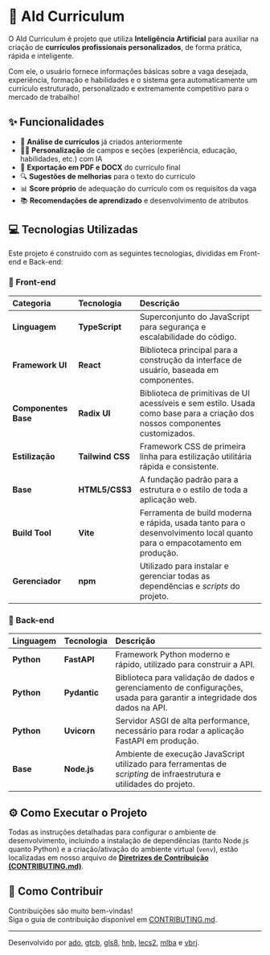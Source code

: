 # 📄 AId Curriculum

O AId Curriculum é projeto que utiliza **Inteligência Artificial** para auxiliar na criação de **currículos profissionais personalizados**, de forma prática, rápida e inteligente.

Com ele, o usuário fornece informações básicas sobre a vaga desejada, experiência, formação e habilidades e o sistema gera automaticamente um currículo estruturado, personalizado e extremamente competitivo para o mercado de trabalho!

## ✨ Funcionalidades

- 🧾 **Análise de currículos** já criados anteriormente  
- 🧑‍💼 **Personalização** de campos e seções (experiência, educação, habilidades, etc.) com IA
- 💾 **Exportação em PDF e DOCX** do currículo final  
- 🔍 **Sugestões de melhorias** para o texto do currículo
- 📊 **Score próprio** de adequação do currículo com os requisitos da vaga
- 📚 **Recomendações de aprendizado** e desenvolvimento de atributos


## 💻 Tecnologias Utilizadas

Este projeto é construído com as seguintes tecnologias, divididas em Front-end e Back-end:

### 🚀 Front-end

| Categoria | Tecnologia | Descrição |
| :--- | :--- | :--- |
| **Linguagem** | **TypeScript** | Superconjunto do JavaScript para segurança e escalabilidade do código. |
| **Framework UI** | **React** | Biblioteca principal para a construção da interface de usuário, baseada em componentes. |
| **Componentes Base** | **Radix UI** | Biblioteca de primitivas de UI acessíveis e sem estilo. Usada como base para a criação dos nossos componentes customizados. |
| **Estilização** | **Tailwind CSS** | Framework CSS de primeira linha para estilização utilitária rápida e consistente. |
| **Base** | **HTML5/CSS3** | A fundação padrão para a estrutura e o estilo de toda a aplicação web. |
| **Build Tool** | **Vite** | Ferramenta de build moderna e rápida, usada tanto para o desenvolvimento local quanto para o empacotamento em produção. |
| **Gerenciador** | **npm** | Utilizado para instalar e gerenciar todas as dependências e *scripts* do projeto. |

### 🧠 Back-end

| Linguagem | Tecnologia | Descrição |
| :--- | :--- | :--- |
| **Python** | **FastAPI** | Framework Python moderno e rápido, utilizado para construir a API. |
| **Python** | **Pydantic** | Biblioteca para validação de dados e gerenciamento de configurações, usada para garantir a integridade dos dados na API. |
| **Python** | **Uvicorn** | Servidor ASGI de alta performance, necessário para rodar a aplicação FastAPI em produção. |
| **Base** | **Node.js** | Ambiente de execução JavaScript utilizado para ferramentas de *scripting* de infraestrutura e utilidades do projeto. |

## ⚙️ Como Executar o Projeto

Todas as instruções detalhadas para configurar o ambiente de desenvolvimento, incluindo a instalação de dependências (tanto Node.js quanto Python) e a criação/ativação do ambiente virtual (`venv`), estão localizadas em nosso arquivo de [**Diretrizes de Contribuição (CONTRIBUTING.md)**](./CONTRIBUTING.md).

## 🤝 Como Contribuir

Contribuições são muito bem-vindas!  
Siga o guia de contribuição disponível em [CONTRIBUTING.md](./CONTRIBUTING.md).


---
Desenvolvido por [ado](ado@cin.ufpe.br), [gtcb](gtcb@cin.ufpe.br), [gls8](gls8@cin.ufpe.br), [hnb](hnb@cin.ufpe.br), [lecs2](lecs2@cin.ufpe.br), [mlba](mlba@cin.ufpe.br) e [vbrj](vbrj@cin.ufpe.br).